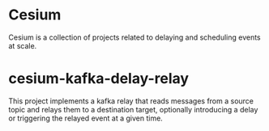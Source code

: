 # Cesium
Cesium is a collection of projects related to delaying and scheduling events at scale.

# cesium-kafka-delay-relay
This project implements a kafka relay that reads messages from a source topic and relays them to a destination target, optionally introducing a delay or triggering the relayed event at a given time.


